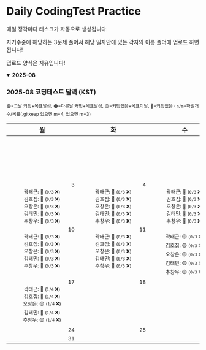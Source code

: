# Daily CodingTest Practice
매일 정각마다 태스크가 자동으로 생성됩니다

자기수준에 해당하는 3문제 풀어서 해당 일자안에 있는 각자의 이름 폴더에 업로드 하면 됩니다!

업로드 양식은 자유입니다!

<!-- PROGRESS_START -->
<details open><summary><strong>2025-08</strong></summary>

### 2025-08 코딩테스트 달력 (KST)

<sub>🟢=그날 커밋+목표달성, 🟠=다른날 커밋+목표달성, 🟡=커밋있음+목표미달, 🔴=커밋없음 · <code>n/m</code>=파일개수/목표(.gitkeep 있으면 m=4, 없으면 m=3)</sub>

<table><thead><tr><th>월</th><th>화</th><th>수</th><th>목</th><th>금</th><th>토</th><th>일</th></tr></thead><tbody><tr><td></td><td></td><td></td><td></td><td></td><td align="center" valign="top" style="min-width:170px"><div align="right"><sub>1</sub></div><div style='font-size:13px'>곽태근: 🔴 <span style='font-size:12px'>(<code>0/3</code> ❌)</span></div><div style='font-size:13px'>김호집: 🔴 <span style='font-size:12px'>(<code>0/3</code> ❌)</span></div><div style='font-size:13px'>오창은: 🔴 <span style='font-size:12px'>(<code>0/3</code> ❌)</span></div><div style='font-size:13px'>김태민: 🔴 <span style='font-size:12px'>(<code>0/3</code> ❌)</span></div><div style='font-size:13px'>추창우: 🔴 <span style='font-size:12px'>(<code>0/3</code> ❌)</span></div></td><td align="center" valign="top" style="min-width:170px"><div align="right"><sub>2</sub></div><div style='font-size:13px'>곽태근: 🔴 <span style='font-size:12px'>(<code>0/3</code> ❌)</span></div><div style='font-size:13px'>김호집: 🔴 <span style='font-size:12px'>(<code>0/3</code> ❌)</span></div><div style='font-size:13px'>오창은: 🔴 <span style='font-size:12px'>(<code>0/3</code> ❌)</span></div><div style='font-size:13px'>김태민: 🔴 <span style='font-size:12px'>(<code>0/3</code> ❌)</span></div><div style='font-size:13px'>추창우: 🔴 <span style='font-size:12px'>(<code>0/3</code> ❌)</span></div></td></tr><tr><td align="center" valign="top" style="min-width:170px"><div align="right"><sub>3</sub></div><div style='font-size:13px'>곽태근: 🔴 <span style='font-size:12px'>(<code>0/3</code> ❌)</span></div><div style='font-size:13px'>김호집: 🔴 <span style='font-size:12px'>(<code>0/3</code> ❌)</span></div><div style='font-size:13px'>오창은: 🔴 <span style='font-size:12px'>(<code>0/3</code> ❌)</span></div><div style='font-size:13px'>김태민: 🔴 <span style='font-size:12px'>(<code>0/3</code> ❌)</span></div><div style='font-size:13px'>추창우: 🔴 <span style='font-size:12px'>(<code>0/3</code> ❌)</span></div></td><td align="center" valign="top" style="min-width:170px"><div align="right"><sub>4</sub></div><div style='font-size:13px'>곽태근: 🔴 <span style='font-size:12px'>(<code>0/3</code> ❌)</span></div><div style='font-size:13px'>김호집: 🔴 <span style='font-size:12px'>(<code>0/3</code> ❌)</span></div><div style='font-size:13px'>오창은: 🔴 <span style='font-size:12px'>(<code>0/3</code> ❌)</span></div><div style='font-size:13px'>김태민: 🔴 <span style='font-size:12px'>(<code>0/3</code> ❌)</span></div><div style='font-size:13px'>추창우: 🔴 <span style='font-size:12px'>(<code>0/3</code> ❌)</span></div></td><td align="center" valign="top" style="min-width:170px"><div align="right"><sub>5</sub></div><div style='font-size:13px'>곽태근: 🔴 <span style='font-size:12px'>(<code>0/3</code> ❌)</span></div><div style='font-size:13px'>김호집: 🔴 <span style='font-size:12px'>(<code>0/3</code> ❌)</span></div><div style='font-size:13px'>오창은: 🔴 <span style='font-size:12px'>(<code>0/3</code> ❌)</span></div><div style='font-size:13px'>김태민: 🔴 <span style='font-size:12px'>(<code>0/3</code> ❌)</span></div><div style='font-size:13px'>추창우: 🔴 <span style='font-size:12px'>(<code>0/3</code> ❌)</span></div></td><td align="center" valign="top" style="min-width:170px"><div align="right"><sub>6</sub></div><div style='font-size:13px'>곽태근: 🔴 <span style='font-size:12px'>(<code>0/3</code> ❌)</span></div><div style='font-size:13px'>김호집: 🔴 <span style='font-size:12px'>(<code>0/3</code> ❌)</span></div><div style='font-size:13px'>오창은: 🔴 <span style='font-size:12px'>(<code>0/3</code> ❌)</span></div><div style='font-size:13px'>김태민: 🔴 <span style='font-size:12px'>(<code>0/3</code> ❌)</span></div><div style='font-size:13px'>추창우: 🔴 <span style='font-size:12px'>(<code>0/3</code> ❌)</span></div></td><td align="center" valign="top" style="min-width:170px"><div align="right"><sub>7</sub></div><div style='font-size:13px'>곽태근: 🔴 <span style='font-size:12px'>(<code>0/3</code> ❌)</span></div><div style='font-size:13px'>김호집: 🔴 <span style='font-size:12px'>(<code>0/3</code> ❌)</span></div><div style='font-size:13px'>오창은: 🔴 <span style='font-size:12px'>(<code>0/3</code> ❌)</span></div><div style='font-size:13px'>김태민: 🔴 <span style='font-size:12px'>(<code>0/3</code> ❌)</span></div><div style='font-size:13px'>추창우: 🔴 <span style='font-size:12px'>(<code>0/3</code> ❌)</span></div></td><td align="center" valign="top" style="min-width:170px"><div align="right"><sub>8</sub></div><div style='font-size:13px'>곽태근: 🔴 <span style='font-size:12px'>(<code>0/3</code> ❌)</span></div><div style='font-size:13px'>김호집: 🔴 <span style='font-size:12px'>(<code>0/3</code> ❌)</span></div><div style='font-size:13px'>오창은: 🔴 <span style='font-size:12px'>(<code>0/3</code> ❌)</span></div><div style='font-size:13px'>김태민: 🔴 <span style='font-size:12px'>(<code>0/3</code> ❌)</span></div><div style='font-size:13px'>추창우: 🔴 <span style='font-size:12px'>(<code>0/3</code> ❌)</span></div></td><td align="center" valign="top" style="min-width:170px"><div align="right"><sub>9</sub></div><div style='font-size:13px'>곽태근: 🔴 <span style='font-size:12px'>(<code>0/3</code> ❌)</span></div><div style='font-size:13px'>김호집: 🔴 <span style='font-size:12px'>(<code>0/3</code> ❌)</span></div><div style='font-size:13px'>오창은: 🔴 <span style='font-size:12px'>(<code>0/3</code> ❌)</span></div><div style='font-size:13px'>김태민: 🔴 <span style='font-size:12px'>(<code>0/3</code> ❌)</span></div><div style='font-size:13px'>추창우: 🔴 <span style='font-size:12px'>(<code>0/3</code> ❌)</span></div></td></tr><tr><td align="center" valign="top" style="min-width:170px"><div align="right"><sub>10</sub></div><div style='font-size:13px'>곽태근: 🔴 <span style='font-size:12px'>(<code>0/3</code> ❌)</span></div><div style='font-size:13px'>김호집: 🔴 <span style='font-size:12px'>(<code>0/3</code> ❌)</span></div><div style='font-size:13px'>오창은: 🔴 <span style='font-size:12px'>(<code>0/3</code> ❌)</span></div><div style='font-size:13px'>김태민: 🔴 <span style='font-size:12px'>(<code>0/3</code> ❌)</span></div><div style='font-size:13px'>추창우: 🔴 <span style='font-size:12px'>(<code>0/3</code> ❌)</span></div></td><td align="center" valign="top" style="min-width:170px"><div align="right"><sub>11</sub></div><div style='font-size:13px'>곽태근: 🔴 <span style='font-size:12px'>(<code>0/3</code> ❌)</span></div><div style='font-size:13px'>김호집: 🔴 <span style='font-size:12px'>(<code>0/3</code> ❌)</span></div><div style='font-size:13px'>오창은: 🔴 <span style='font-size:12px'>(<code>0/3</code> ❌)</span></div><div style='font-size:13px'>김태민: 🔴 <span style='font-size:12px'>(<code>0/3</code> ❌)</span></div><div style='font-size:13px'>추창우: 🔴 <span style='font-size:12px'>(<code>0/3</code> ❌)</span></div></td><td align="center" valign="top" style="min-width:170px"><div align="right"><sub>12</sub></div><div style='font-size:13px'>곽태근: 🟡 <span style='font-size:12px'>(<code>0/3</code> ❌)</span></div><div style='font-size:13px'>김호집: 🟡 <span style='font-size:12px'>(<code>0/3</code> ❌)</span></div><div style='font-size:13px'>오창은: 🟡 <span style='font-size:12px'>(<code>0/3</code> ❌)</span></div><div style='font-size:13px'>김태민: 🟡 <span style='font-size:12px'>(<code>0/3</code> ❌)</span></div><div style='font-size:13px'>추창우: 🟡 <span style='font-size:12px'>(<code>0/3</code> ❌)</span></div></td><td align="center" valign="top" style="min-width:170px"><div align="right"><sub>13</sub></div><div style='font-size:13px'>곽태근: 🟢 <span style='font-size:12px'>(<code>4/4</code> ✅)</span></div><div style='font-size:13px'>김호집: 🟢 <span style='font-size:12px'>(<code>4/4</code> ✅)</span></div><div style='font-size:13px'>오창은: 🟢 <span style='font-size:12px'>(<code>5/4</code> ✅)</span></div><div style='font-size:13px'>김태민: 🟢 <span style='font-size:12px'>(<code>4/4</code> ✅)</span></div><div style='font-size:13px'>추창우: 🟡 <span style='font-size:12px'>(<code>2/4</code> ❌)</span></div></td><td align="center" valign="top" style="min-width:170px"><div align="right"><sub>14</sub></div><div style='font-size:13px'>곽태근: 🟡 <span style='font-size:12px'>(<code>2/4</code> ❌)</span></div><div style='font-size:13px'>김호집: 🟢 <span style='font-size:12px'>(<code>4/4</code> ✅)</span></div><div style='font-size:13px'>오창은: 🟢 <span style='font-size:12px'>(<code>4/4</code> ✅)</span></div><div style='font-size:13px'>김태민: 🟢 <span style='font-size:12px'>(<code>4/4</code> ✅)</span></div><div style='font-size:13px'>추창우: 🟡 <span style='font-size:12px'>(<code>1/4</code> ❌)</span></div></td><td align="center" valign="top" style="min-width:170px"><div align="right"><sub>15</sub></div><div style='font-size:13px'>곽태근: 🔴 <span style='font-size:12px'>(<code>1/4</code> ❌)</span></div><div style='font-size:13px'>김호집: 🔴 <span style='font-size:12px'>(<code>1/4</code> ❌)</span></div><div style='font-size:13px'>오창은: 🟡 <span style='font-size:12px'>(<code>1/4</code> ❌)</span></div><div style='font-size:13px'>김태민: 🟢 <span style='font-size:12px'>(<code>4/4</code> ✅)</span></div><div style='font-size:13px'>추창우: 🟡 <span style='font-size:12px'>(<code>1/4</code> ❌)</span></div></td><td align="center" valign="top" style="min-width:170px"><div align="right"><sub>16</sub></div><div style='font-size:13px'>곽태근: 🔴 <span style='font-size:12px'>(<code>1/4</code> ❌)</span></div><div style='font-size:13px'>김호집: 🔴 <span style='font-size:12px'>(<code>1/4</code> ❌)</span></div><div style='font-size:13px'>오창은: 🟢 <span style='font-size:12px'>(<code>4/4</code> ✅)</span></div><div style='font-size:13px'>김태민: 🟡 <span style='font-size:12px'>(<code>1/4</code> ❌)</span></div><div style='font-size:13px'>추창우: 🟡 <span style='font-size:12px'>(<code>1/4</code> ❌)</span></div></td></tr><tr><td align="center" valign="top" style="min-width:170px"><div align="right"><sub>17</sub></div><div style='font-size:13px'>곽태근: 🔴 <span style='font-size:12px'>(<code>1/4</code> ❌)</span></div><div style='font-size:13px'>김호집: 🔴 <span style='font-size:12px'>(<code>1/4</code> ❌)</span></div><div style='font-size:13px'>오창은: 🟡 <span style='font-size:12px'>(<code>1/4</code> ❌)</span></div><div style='font-size:13px'>김태민: 🔴 <span style='font-size:12px'>(<code>1/4</code> ❌)</span></div><div style='font-size:13px'>추창우: 🟡 <span style='font-size:12px'>(<code>1/4</code> ❌)</span></div></td><td align="center" valign="top"><div align="right"><sub>18</sub></div></td><td align="center" valign="top"><div align="right"><sub>19</sub></div></td><td align="center" valign="top"><div align="right"><sub>20</sub></div></td><td align="center" valign="top"><div align="right"><sub>21</sub></div></td><td align="center" valign="top"><div align="right"><sub>22</sub></div></td><td align="center" valign="top"><div align="right"><sub>23</sub></div></td></tr><tr><td align="center" valign="top"><div align="right"><sub>24</sub></div></td><td align="center" valign="top"><div align="right"><sub>25</sub></div></td><td align="center" valign="top"><div align="right"><sub>26</sub></div></td><td align="center" valign="top"><div align="right"><sub>27</sub></div></td><td align="center" valign="top"><div align="right"><sub>28</sub></div></td><td align="center" valign="top"><div align="right"><sub>29</sub></div></td><td align="center" valign="top"><div align="right"><sub>30</sub></div></td></tr><tr><td align="center" valign="top"><div align="right"><sub>31</sub></div></td><td></td><td></td><td></td><td></td><td></td><td></td></tr></tbody></table>

</details>
<!-- PROGRESS_END -->
